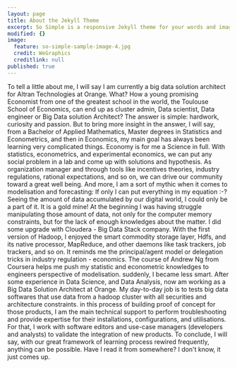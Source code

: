 ```yaml
---
layout: page
title: About the Jekyll Theme
excerpt: So Simple is a responsive Jekyll theme for your words and images.
modified: {}
image:
  feature: so-simple-sample-image-4.jpg
  credit: WeGraphics
  creditlink: null
published: true
---
```



To tell a little about me, I will say I am currently a big data solution architect for Altran Technologies at Orange. What? How a young promising Economist from one of the greatest school in the world, the Toulouse School of Economics, can end up as cluster admin, Data scientist, Data engineer or Big Data solution Architect?
The answer is simple: hardwork, curiosity and passion.
But to bring more insight in the answer, I will say, from a Bachelor of Applied Mathematics, Master degrees in Statistics and Econometrics, and then in Economics, my main goal has always been learning very complicated things. Economy is for me a Science in full. With statistics, econometrics, and experimental economics, we can put any social problem in a lab and come up with solutions and hypothesis. As organization manager and through tools like incentives theories, industry regulations, rational expectations, and so on, we can drive our community toward a great well being.
And more, I am a sort of mythic when it comes to modelisation and forecasting: If only I can put everything in my equation :-? Seeing the amount of data accumulated by our digital world, I could only be a part of it. It is a gold mine!
At the beginning I was having struggle manipulating those amount of data, not only for the computer memory constraints, but for the lack of enough knowledges about the matter. I did some upgrade with Cloudera - Big Data Stack company. With the first version of Hadoop, I enjoyed the smart commodity storage layer, Hdfs, and its native processor, MapReduce, and other daemons like task trackers, job trackers, and so on. It reminds me the principal/agent model or delegation tricks in industry regulation - economics. The course of Andrew Ng from Coursera helps me push my statistic and econometric knowledges to engineers perspective of modelisation. suddenly, I became less smart.
After some experience in Data Science, and Data Analysis, now am working as a Big Data Solution Architect at Orange. My day-to-day job is to tests big data softwares that use data from a hadoop cluster with all securities and architecture constraints. in this process of building proof of concept for those products, I am the main technical support to perform troubleshooting and provide expertise for their installations, configurations, and utilisations. For that, I work with software editors and use-case managers (developers and analysts) to validate the integration of new products.
To conclude, I will say, with our great framework of learning process rewired frequently, anything can be possible. Have I read it from somewhere? I don't know, it just comes up.

